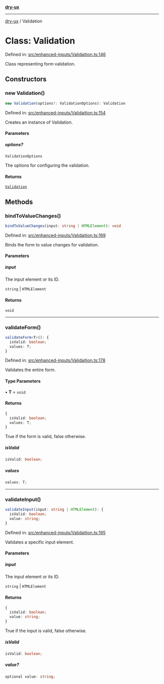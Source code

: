 [**dry-ux**](../README.md)

***

[dry-ux](../globals.md) / Validation

# Class: Validation

Defined in: [src/enhanced-inputs/Validaition.ts:146](https://github.com/navedr/dry-ux/blob/86c22f6b530b5213bb68b86926f9eb34d851fb9f/src/enhanced-inputs/Validaition.ts#L146)

Class representing form validation.

## Constructors

### new Validation()

```ts
new Validation(options?: ValidationOptions): Validation
```

Defined in: [src/enhanced-inputs/Validaition.ts:154](https://github.com/navedr/dry-ux/blob/86c22f6b530b5213bb68b86926f9eb34d851fb9f/src/enhanced-inputs/Validaition.ts#L154)

Creates an instance of Validation.

#### Parameters

##### options?

`ValidationOptions`

The options for configuring the validation.

#### Returns

[`Validation`](Validation.md)

## Methods

### bindToValueChanges()

```ts
bindToValueChanges(input: string | HTMLElement): void
```

Defined in: [src/enhanced-inputs/Validaition.ts:169](https://github.com/navedr/dry-ux/blob/86c22f6b530b5213bb68b86926f9eb34d851fb9f/src/enhanced-inputs/Validaition.ts#L169)

Binds the form to value changes for validation.

#### Parameters

##### input

The input element or its ID.

`string` | `HTMLElement`

#### Returns

`void`

***

### validateForm()

```ts
validateForm<T>(): {
  isValid: boolean;
  values: T;
}
```

Defined in: [src/enhanced-inputs/Validaition.ts:178](https://github.com/navedr/dry-ux/blob/86c22f6b530b5213bb68b86926f9eb34d851fb9f/src/enhanced-inputs/Validaition.ts#L178)

Validates the entire form.

#### Type Parameters

• **T** = `void`

#### Returns

```ts
{
  isValid: boolean;
  values: T;
}
```

True if the form is valid, false otherwise.

##### isValid

```ts
isValid: boolean;
```

##### values

```ts
values: T;
```

***

### validateInput()

```ts
validateInput(input: string | HTMLElement): {
  isValid: boolean;
  value: string;
}
```

Defined in: [src/enhanced-inputs/Validaition.ts:195](https://github.com/navedr/dry-ux/blob/86c22f6b530b5213bb68b86926f9eb34d851fb9f/src/enhanced-inputs/Validaition.ts#L195)

Validates a specific input element.

#### Parameters

##### input

The input element or its ID.

`string` | `HTMLElement`

#### Returns

```ts
{
  isValid: boolean;
  value: string;
}
```

True if the input is valid, false otherwise.

##### isValid

```ts
isValid: boolean;
```

##### value?

```ts
optional value: string;
```
